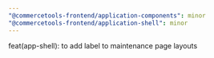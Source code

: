 ```yaml
---
"@commercetools-frontend/application-components": minor
"@commercetools-frontend/application-shell": minor
---
```


feat(app-shell): to add label to maintenance page layouts
